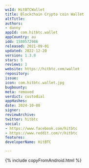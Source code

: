 ```yaml
---
wsId: HitBTCWallet
title: Blockchain Crypto coin Wallet
altTitle: 
authors:
- danny
appId: com.hitbtc.wallet
appCountry: au
idd: 1580572986
released: 2021-09-01
updated: 2022-12-20
version: 1.3.8
stars: 5
reviews: 1
website: https://hitbtc.com/wallet
repository: 
issue: 
icon: com.hitbtc.wallet.jpg
bugbounty: 
meta: removed
verdict: custodial
appHashes: 
date: 2024-10-08
signer: 
reviewArchive: 
twitter: hitbtc
social:
- https://www.facebook.com/hitbtc
- https://www.reddit.com/r/hitbtc
features: 
developerName: HitBTC

---
```


{% include copyFromAndroid.html %}
